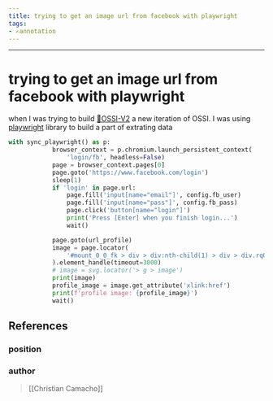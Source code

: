 ```yaml
---
title: trying to get an image url from facebook with playwright
tags:
- ✍️annotation
---
```



---

# trying to get an image url from facebook with playwright
when I was trying to build [🌱OSSI-V2](/🌱OSSI-V2.md) a new iteration of OSSI. I was using [playwright](/Bibliography/playwright.md) library to build a part of extrating data
```python
with sync_playwright() as p:
            browser_context = p.chromium.launch_persistent_context(
                'login/fb', headless=False)
            page = browser_context.pages[0]
            page.goto('https://www.facebook.com/login')
            sleep(1)
            if 'login' in page.url:
                page.fill('input[name="email"]', config.fb_user)
                page.fill('input[name="pass"]', config.fb_pass)
                page.click('button[name="login"]')
                print('Press [Enter] when you finish login...')
                wait()

            page.goto(url_profile)
            image = page.locator(
                '#mount_0_0_fk > div > div:nth-child(1) > div > div.rq0escxv.l9j0dhe7.du4w35lb > div > div > div.j83agx80.cbu4d94t.d6urw2fd.dp1hu0rb.l9j0dhe7.du4w35lb > div.j83agx80.cbu4d94t.dp1hu0rb > div > div > div:nth-child(1) > div.rq0escxv.l9j0dhe7.du4w35lb.j83agx80.pfnyh3mw.taijpn5t.gs1a9yip.owycx6da.btwxx1t3.ihqw7lf3.cddn0xzi > div > div > div > div.mpmpiqla.aovbcota.fln0ibad.anxc55fr.aw8vmcxp.l54s1dlg.a0ua4ts5.rmzkg9qa > div > div > div > svg > g > image'
            ).element_handle(timeout=3000)
            # image = svg.locator('> g > image')
            print(image)
            profile_image = image.get_attribute('xlink:href')
            print(f'profile image: {profile_image}')
            wait()
```
## References

### position
>  
### author
>  [[Christian Camacho]]
